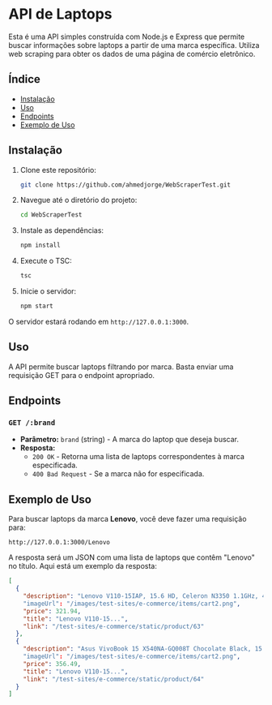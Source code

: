 
# API de Laptops

Esta é uma API simples construída com Node.js e Express que permite buscar informações sobre laptops a partir de uma marca específica. Utiliza web scraping para obter os dados de uma página de comércio eletrônico.

## Índice

- [Instalação](#instalação)
- [Uso](#uso)
- [Endpoints](#endpoints)
- [Exemplo de Uso](#exemplo-de-uso)

## Instalação

1. Clone este repositório:
   ```bash
   git clone https://github.com/ahmedjorge/WebScraperTest.git
   ```

2. Navegue até o diretório do projeto:
   ```bash
   cd WebScraperTest
   ```

3. Instale as dependências:
   ```bash
   npm install
   ```

3. Execute o TSC:
   ```bash
   tsc
   ```

4. Inicie o servidor:
   ```bash
   npm start
   ```

O servidor estará rodando em `http://127.0.0.1:3000`.

## Uso

A API permite buscar laptops filtrando por marca. Basta enviar uma requisição GET para o endpoint apropriado.

## Endpoints

### `GET /:brand`

- **Parâmetro:** `brand` (string) - A marca do laptop que deseja buscar.
- **Resposta:**
    - `200 OK` - Retorna uma lista de laptops correspondentes à marca especificada.
    - `400 Bad Request` - Se a marca não for especificada.

## Exemplo de Uso

Para buscar laptops da marca **Lenovo**, você deve fazer uma requisição para:

```
http://127.0.0.1:3000/Lenovo
```

A resposta será um JSON com uma lista de laptops que contêm "Lenovo" no título. Aqui está um exemplo da resposta:

```json
[
  {
    "description": "Lenovo V110-15IAP, 15.6 HD, Celeron N3350 1.1GHz, 4GB, 128GB SSD, Windows 10 Home"
    "imageUrl": "/images/test-sites/e-commerce/items/cart2.png",
    "price": 321.94,
    "title": "Lenovo V110-15...",
    "link": "/test-sites/e-commerce/static/product/63"
  },
  {
    "description": "Asus VivoBook 15 X540NA-GQ008T Chocolate Black, 15.6 HD, Pentium N4200, 4GB, 500GB, Windows 10 Home, En kbd"
    "imageUrl": "/images/test-sites/e-commerce/items/cart2.png",
    "price": 356.49,
    "title": "Lenovo V110-15...",
    "link": "/test-sites/e-commerce/static/product/64"
  }
]
```